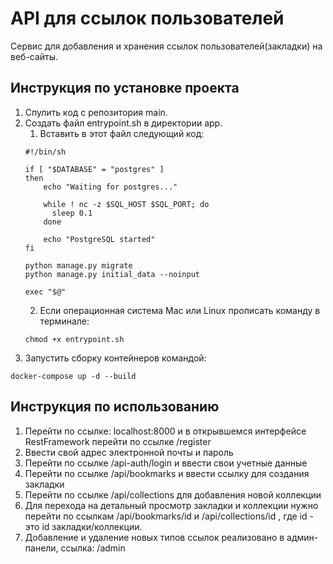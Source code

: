 # API для ссылок пользователей

Сервис для добавления и хранения ссылок
пользователей(закладки) на веб-сайты.


## Инструкция по установке проекта

1. Спулить код с репозитория main.
2. Создать файл entrypoint.sh в директории app.
   1. Вставить в этот файл следующий код:
    ```
    #!/bin/sh

    if [ "$DATABASE" = "postgres" ]
    then
        echo "Waiting for postgres..."
    
        while ! nc -z $SQL_HOST $SQL_PORT; do
          sleep 0.1
        done
    
        echo "PostgreSQL started"
    fi
    
    python manage.py migrate
    python manage.py initial_data --noinput
    
    exec "$@"

    ```
   2. Если операционная система Mac или Linux прописать команду в терминале:
    ```
   chmod +x entrypoint.sh
    ```
3. Запустить сборку контейнеров командой:
```
docker-compose up -d --build
```
## Инструкция по использованию

1. Перейти по ссылке: localhost:8000 и в открывшемся интерфейсе RestFramework перейти по ссылке /register
2. Ввести свой адрес электронной почты и пароль
3. Перейти по ссылке /api-auth/login и ввести свои учетные данные
4. Перейти по ссылке /api/bookmarks и ввести ссылку для создания закладки
5. Перейти по ссылке /api/collections для добавления новой коллекции
6. Для перехода на детальный просмотр закладки и коллекции нужно перейти по ссылкам /api/bookmarks/id и /api/collections/id
, где id - это id закладки/коллекции.
7. Добавление и удаление новых типов ссылок реализовано в админ-панели, ссылка: /admin
